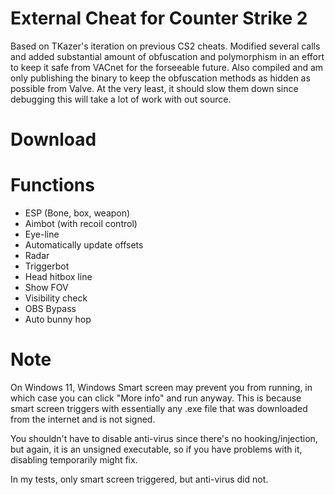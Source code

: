 # External Cheat for Counter Strike 2
Based on TKazer's iteration on previous CS2 cheats. Modified several calls and added substantial amount of obfuscation and polymorphism in an effort to keep it safe from VACnet for the forseeable future. Also compiled and am only publishing the binary to keep the obfuscation methods as hidden as possible from Valve. At the very least, it should slow them down since debugging this will take a lot of work with out source. 

# Download

# Functions
+ ESP (Bone, box, weapon)
+ Aimbot (with recoil control)
+ Eye-line
+ Automatically update offsets
+ Radar
+ Triggerbot
+ Head hitbox line
+ Show FOV
+ Visibility check
+ OBS Bypass
+ Auto bunny hop

# Note
On Windows 11, Windows Smart screen may prevent you from running, in which case you can click "More info" and run anyway. This is because smart screen triggers with essentially any .exe file that was downloaded from the internet and is not signed. 

You shouldn't have to disable anti-virus since there's no hooking/injection, but again, it is an unsigned executable, so if you have problems with it, disabling temporarily might fix. 

In my tests, only smart screen triggered, but anti-virus did not. 
